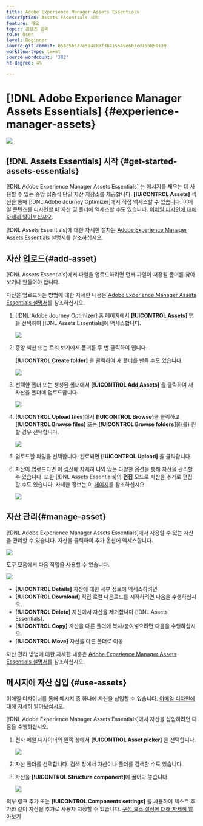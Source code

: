 ```yaml
---
title: Adobe Experience Manager Assets Essentials
description: Assets Essentials 시작
feature: 개요
topic: 콘텐츠 관리
role: User
level: Beginner
source-git-commit: b58c5b527e594c03f3b415549e6b7cd15b050139
workflow-type: tm+mt
source-wordcount: '382'
ht-degree: 4%

---
```


#  [!DNL Adobe Experience Manager Assets Essentials]  {#experience-manager-assets}

![](assets/do-not-localize/badge.png)

## [!DNL Assets Essentials] 시작 {#get-started-assets-essentials}

[!DNL Adobe Experience Manager Assets Essentials] 는 메시지를 채우는 데 사용할 수 있는 중앙 집중식 단일 자산 저장소를 제공합니다. **[!UICONTROL Assets]** 섹션을 통해 [!DNL Adobe Journey Optimizer]에서 직접 액세스할 수 있습니다. 이메일 콘텐츠를 디자인할 때 자산 및 폴더에 액세스할 수도 있습니다. [이메일 디자인에 대해 자세히 알아보십시오](design-emails.md).

[!DNL Assets Essentials]에 대한 자세한 절차는 [Adobe Experience Manager Assets Essentials 설명서](https://experienceleague.adobe.com/docs/experience-manager-assets-essentials/help/introduction.html)를 참조하십시오.

## 자산 업로드{#add-asset}

[!DNL Assets Essentials]에서 파일을 업로드하려면 먼저 파일이 저장될 폴더를 찾아보거나 만들어야 합니다.

자산을 업로드하는 방법에 대한 자세한 내용은 [Adobe Experience Manager Assets Essentials 설명서](https://experienceleague.adobe.com/docs/experience-manager-assets-essentials/help/add-delete-assets.html)를 참조하십시오.

1. [!DNL Adobe Journey Optimizer] 홈 페이지에서 **[!UICONTROL Assets]** 탭을 선택하여 [!DNL Assets Essentials]에 액세스합니다.

   ![](assets/media_library_1.png)

1. 중앙 섹션 또는 트리 보기에서 폴더를 두 번 클릭하여 엽니다.

   **[!UICONTROL Create folder]** 을 클릭하여 새 폴더를 만들 수도 있습니다.

   ![](assets/media_library_8.png)

1. 선택한 폴더 또는 생성된 폴더에서 **[!UICONTROL Add Assets]** 을 클릭하여 새 자산을 폴더에 업로드합니다.

   ![](assets/media_library_2.png)

1. **[!UICONTROL Upload files]**&#x200B;에서 **[!UICONTROL Browse]**&#x200B;을 클릭하고 **[!UICONTROL Browse files]** 또는 **[!UICONTROL Browse folders]**&#x200B;을(를) 원할 경우 선택합니다.

   ![](assets/media_library_3.png)

1. 업로드할 파일을 선택합니다. 완료되면 **[!UICONTROL Upload]** 을 클릭합니다.

1. 자산이 업로드되면 이 [섹션](#manage-asset)에 자세히 나와 있는 다양한 옵션을 통해 자산을 관리할 수 있습니다. 또한 [!DNL Assets Essentials]의 **편집** 모드로 자산을 추가로 편집할 수도 있습니다. 자세한 정보는 이 [페이지](#edit-assets)를 참조하십시오.

   ![](assets/media_library_12.png)

## 자산 관리{#manage-asset}

[!DNL Adobe Experience Manager Assets Essentials]에서 사용할 수 있는 자산을 관리할 수 있습니다. 자산을 클릭하여 추가 옵션에 액세스합니다.

![](assets/media_library_12.png)

도구 모음에서 다음 작업을 사용할 수 있습니다.

![](assets/media_library_4.png)

* **[!UICONTROL Details]** 자산에 대한 세부 정보에 액세스하려면
* **[!UICONTROL Download]** 직접 로컬 다운로드를 시작하려면 다음을 수행하십시오.
* **[!UICONTROL Delete]** 자산에서 자산을 제거합니다 [!DNL Assets Essentials].
* **[!UICONTROL Copy]** 자산을 다른 폴더에 복사/붙여넣으려면 다음을 수행하십시오.
* **[!UICONTROL Move]** 자산을 다른 폴더로 이동

자산 관리 방법에 대한 자세한 내용은 [Adobe Experience Manager Assets Essentials 설명서](https://experienceleague.adobe.com/docs/experience-manager-assets-essentials/help/manage-assets.html)를 참조하십시오.

## 메시지에 자산 삽입 {#use-assets}

이메일 디자이너를 통해 메시지 중 하나에 자산을 삽입할 수 있습니다. [이메일 디자인에 대해 자세히 알아보십시오](design-emails.md).

[!DNL Adobe Experience Manager Assets Essentials]에서 자산을 삽입하려면 다음을 수행하십시오.

1. 전자 메일 디자이너의 왼쪽 창에서 **[!UICONTROL Asset picker]** 을 선택합니다.

   ![](assets/media_library_5.png)

1. 자산 폴더를 선택합니다. 검색 창에서 자산이나 폴더를 검색할 수도 있습니다.

1. 자산을 **[!UICONTROL Structure component]**&#x200B;에 끌어다 놓습니다.

   ![](assets/media_library_6.png)

외부 링크 추가 또는 **[!UICONTROL Components settings]** 을 사용하여 텍스트 추가와 같이 자산을 추가로 사용자 지정할 수 있습니다. [구성 요소 설정에 대해 자세히 알아보기](content-components.md)

<!--

## Edit and modify assets {#edit-assets}

Your assets can be edited through the **[!UICONTROL Edit mode]** in [!DNL Assets Essentials]. Through this mode, you can crop, resize and rotate your asset. Click the **[!UICONTROL Edit]** button to access the editing mode of your asset.

![](assets/media_library_10.png)

Following actions are available in the toolbar:

![](assets/media_library_11.png)

* **[!UICONTROL Start crop]** to focus on only the content you want in your asset.
* **[!UICONTROL Rotate left]** to rotate your asset counter-clockwise by 90 degrees.
* **[!UICONTROL Rotate right]** to rotate your asset clockwise by 90 degrees.
* **[!UICONTROL Flip vertically]** to vertically mirror your asset.
* **[!UICONTROL Flip horizontally]** to horizontally mirror your asset.
* **[!UICONTROL Launch map]** to insert an image map. For more on this, refer to the [Add image maps](https://experienceleague.adobe.com/docs/experience-manager-65/assets/using/image-maps.html?lang=en#using) documentation.

## Share assets {#share-assets}

When using the Media library, each asset is saved in folders or sub-folders. You can choose to share your folders and which level of access to assign.

For more information on how to share access to your folders, refer to this page.

-->
